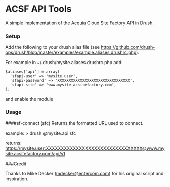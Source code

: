# ACSF API Tools
A simple implementation of the Acquia Cloud Site Factory API in Drush.

### Setup
Add the following to your drush alias file (see https://github.com/drush-ops/drush/blob/master/examples/example.aliases.drushrc.php).

For example in ~/.drush/mysite.aliases.drushrc.php add:

```<?php
$aliases['api'] = array(
  'sfapi-user' => 'mysite.user',
  'sfapi-password' => 'XXXXXXXXXXXXXXXXXXXXXXXXXXXXXXXX',
  'sfapi-site' => 'www.mysite.acsitefactory.com',
);
```
and enable the module

### Usage

####sf-connect (sfc)
Returns the formatted URL used to connect.

example:
    > drush @mysite.api sfc

returns:
    https://mysite.user:XXXXXXXXXXXXXXXXXXXXXXXXXXXXXXXX@www.mysite.acsitefactory.com/api/v1

###Credit

Thanks to Mike Decker (mdecker@entercom.com) for his original script and inspiration.

